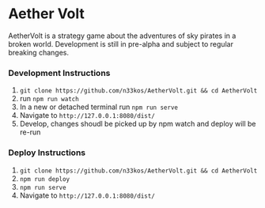 # Aether Volt
AetherVolt is a strategy game about the adventures of sky pirates in a broken world. Development is still in pre-alpha and subject to regular breaking changes.

### Development Instructions
1. `git clone https://github.com/n33kos/AetherVolt.git && cd AetherVolt`
2. run `npm run watch`
3. In a new or detached terminal run `npm run serve`
4. Navigate to `http://127.0.0.1:8080/dist/`
5. Develop, changes shoudl be picked up by npm watch and deploy will be re-run

### Deploy Instructions
1. `git clone https://github.com/n33kos/AetherVolt.git && cd AetherVolt`
2. `npm run deploy`
3. `npm run serve`
4. Navigate to `http://127.0.0.1:8080/dist/`
